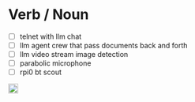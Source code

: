 # Verb / Noun
- [ ] telnet with llm chat
- [ ] llm agent crew that pass documents back and forth
- [ ] llm video stream image detection
- [ ] parabolic microphone
- [ ] rpi0 bt scout

<img alt="unlicense" src="https://upload.wikimedia.org/wikipedia/commons/thumb/e/eb/PD-icon-black.svg/280px-PD-icon-black.svg.png" width="20" height="20" />

